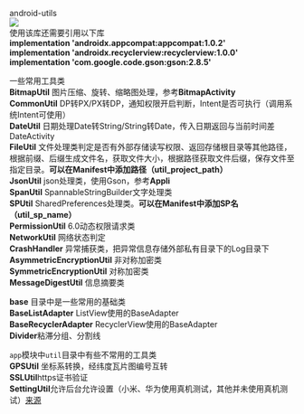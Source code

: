 android-utils  
[![](https://jitpack.io/v/github2136/Android-utils.svg)](https://jitpack.io/#github2136/Android-utils)  
使用该库还需要引用以下库  
**implementation 'androidx.appcompat:appcompat:1.0.2'**  
**implementation 'androidx.recyclerview:recyclerview:1.0.0'**  
**implementation 'com.google.code.gson:gson:2.8.5'**

一些常用工具类  
**BitmapUtil** 图片压缩、旋转、缩略图处理，参考**BitmapActivity**  
**CommonUtil** DP转PX/PX转DP，通知权限开启判断，Intent是否可执行（调用系统Intent可使用）  
**DateUtil** 日期处理Date转String/String转Date，传入日期返回与当前时间差 DateActivity  
**FileUtil** 文件处理类判定是否有外部存储读写权限、返回存储根目录等其他路径，根据前缀、后缀生成文件名，获取文件大小，根据路径获取文件后缀，保存文件至指定目录。**可以在Manifest中添加路径（util_project_path）**  
**JsonUtil** json处理类，使用Gson，参考**Appli**  
**SpanUtil** SpannableStringBuilder文字处理类  
**SPUtil** SharedPreferences处理类。**可以在Manifest中添加SP名（util_sp_name）**  
**PermissionUtil** 6.0动态权限请求类  
**NetworkUtil** 网络状态判定  
**CrashHandler** 异常捕获类，把异常信息存储外部私有目录下的Log目录下  
**AsymmetricEncryptionUtil** 非对称加密类  
**SymmetricEncryptionUtil** 对称加密类  
**MessageDigestUtil** 信息摘要类

**base** 目录中是一些常用的基础类  
**BaseListAdapter** ListView使用的BaseAdapter  
**BaseRecyclerAdapter** RecyclerView使用的BaseAdapter  
**Divider**粘滞分组、分割线

`app`模块中`util`目录中有些不常用的工具类  
**GPSUtil** 坐标系转换，经纬度瓦片图编号互转   
**SSLUtil**https证书验证  
**SettingUtil**允许后台允许设置（小米、华为使用真机测试，其他并未使用真机测试）[来源](https://juejin.im/post/5dfaeccbf265da33910a441d)